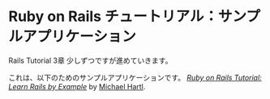 # Ruby on Rails チュートリアル：サンプルアプリケーション

Rails Tutorial 3章
少しずつですが進めていきます。

これは、以下のためのサンプルアプリケーションです。
[*Ruby on Rails Tutorial: Learn Rails by Example*](http://railstutorial.jp/)
by [Michael Hartl](http://michaelhartl.com/).

